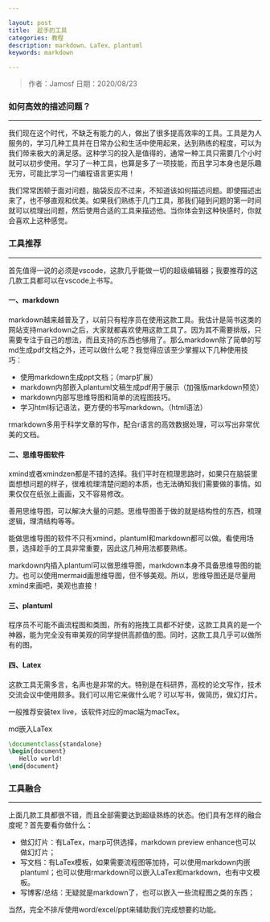 ```yaml
---

layout: post
title:  趁手的工具
categories: 教程
description: markdown、LaTex、plantuml
keywords: markdown

---
```

> 作者：Jamosf
> 日期：2020/08/23

### 如何高效的描述问题？
---
我们现在这个时代，不缺乏有能力的人，做出了很多提高效率的工具。工具是为人服务的，学习几种工具并在日常办公和生活中使用起来，达到熟练的程度，可以为我们带来极大的满足感。这种学习的投入是值得的，通常一种工具只需要几个小时就可以初步使用。学习了一种工具，也算是多了一项技能，而且学习本身也是乐趣无穷，可能比学习一门编程语言更实用！

我们常常困顿于面对问题，脑袋反应不过来，不知道该如何描述问题。即使描述出来了，也不够直观和优美。如果我们熟练于几门工具，那我们碰到问题的第一时间就可以梳理出问题，然后使用合适的工具来描述他。当你体会到这种快感时，你就会喜欢上这种感觉。

### 工具推荐
---
首先值得一说的必须是vscode，这款几乎能做一切的超级编辑器；我要推荐的这几款工具都可以在vscode上书写。

#### **一、markdown**

markdown越来越普及了，以前只有程序员在使用这款工具。我估计是简书这类的网站支持markdown之后，大家就都喜欢使用这款工具了。因为其不需要排版，只需要专注于自己的想法，而且支持的东西也够用了。那么markdown除了简单的写md生成pdf文档之外，还可以做什么呢？我觉得应该至少掌握以下几种使用技巧：
 - 使用markdown生成ppt文档；（marp扩展）
 - markdown内部嵌入plantuml文稿生成pdf用于展示（加强版markdown预览）
 - markdown内部写思维导图和简单的流程图技巧。
 - 学习html标记语法，更方便的书写markdown。（html语法）

rmarkdown多用于科学文章的写作，配合r语言的高效数据处理，可以写出非常优美的文档。

#### **二、思维导图软件**

xmind或者xmindzen都是不错的选择。我们平时在梳理思路时，如果只在脑袋里面想想问题的样子，很难梳理清楚问题的本质，也无法确知我们需要做的事情。如果仅仅在纸张上画画，又不容易修改。

善用思维导图，可以解决大量的问题。思维导图善于做的就是结构性的东西，梳理逻辑，理清结构等等。

能做思维导图的软件不只有xmind，plantuml和markdown都可以做。看使用场景，选择趁手的工具非常重要，因此这几种用法都要熟练。

markdown内插入plantuml可以做思维导图，markdown本身不具备思维导图的能力。也可以使用mermaid画思维导图，但不够美观。所以，思维导图还是尽量用xmind来画吧，美观也直接！

#### **三、plantuml**

程序员不可能不画流程图和类图，所有的拖拽工具都不好使，这款工具真的是一个神器，能为完全没有审美观的同学提供高颜值的图。同时，这款工具几乎可以做所有的图。

#### **四、Latex**

这款工具无需多言，名声也是非常的大。特别是在科研界，高校的论文写作，技术交流会议中使用颇多。我们可以用它来做什么呢？可以写书，做简历，做幻灯片。

一般推荐安装tex live，该软件对应的mac端为macTex。

md嵌入LaTex
```latex {cmd=true hide=true}
\documentclass{standalone}
\begin{document}
   Hello world!
\end{document}
```

### 工具融合
---
上面几款工具都很不错，而且全部需要达到超级熟练的状态。他们具有怎样的融合度呢？首先要看你做什么：

- 做幻灯片：有LaTex，marp可供选择，markdown preview enhance也可以做幻灯片；
- 写文档：有LaTex模板，如果需要流程图等加持，可以使用markdown内嵌plantuml；也可以使用rmarkdown可以嵌入LaTex和markdown，也有中文模板。
- 写博客/总结：无疑就是markdown了，也可以嵌入一些流程图之类的东西；

当然，完全不排斥使用word/excel/ppt来辅助我们完成想要的功能。